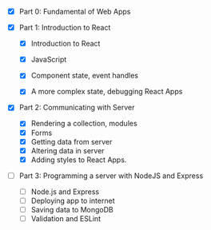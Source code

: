 - [x] Part 0: Fundamental of Web Apps


- [x] Part 1: Introduction to React 

    - [x] Introduction to React
    - [x] JavaScript 
    - [x] Component state, event handles
    - [x] A more complex state, debugging React Apps


- [x] Part 2: Communicating with Server

    - [x] Rendering a collection, modules
    - [x] Forms
    - [x] Getting data from server
    - [x] Altering data in server
    - [x] Adding styles to React Apps.

- [ ] Part 3: Programming a server with NodeJS and Express

    - [ ] Node.js and Express
    - [ ] Deploying app to internet
    - [ ] Saving data to MongoDB
    - [ ] Validation and ESLint
